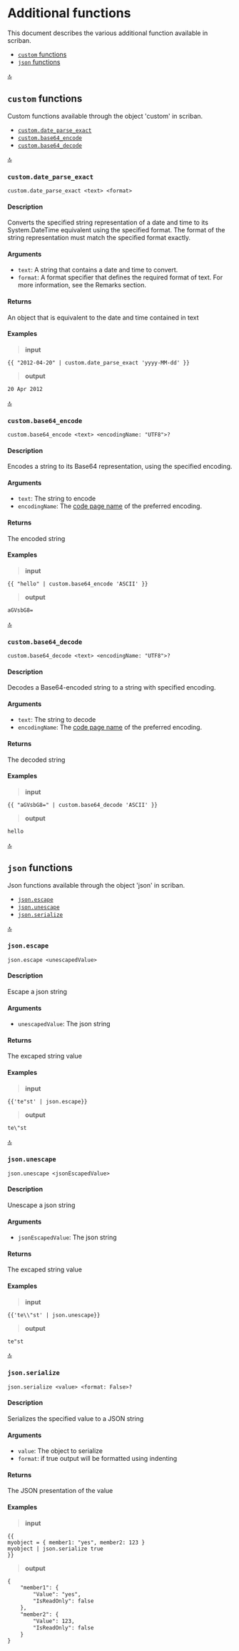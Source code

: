 # Additional functions

This document describes the various additional function available in scriban.

            
- [`custom` functions](#custom-functions)
- [`json` functions](#json-functions)

[:top:](#additional-functions)

## `custom` functions

Custom functions available through the object 'custom' in scriban.

- [`custom.date_parse_exact`](#customdate_parse_exact)
- [`custom.base64_encode`](#custombase64_encode)
- [`custom.base64_decode`](#custombase64_decode)

[:top:](#additional-functions)
### `custom.date_parse_exact`

```
custom.date_parse_exact <text> <format>
```

#### Description

Converts the specified string representation of a date and time to its System.DateTime
equivalent using the specified format.
The format of the string representation must match the specified format exactly.

#### Arguments

- `text`: A string that contains a date and time to convert.
- `format`: A format specifier that defines the required format of text.
            For more information, see the Remarks section.

#### Returns

An object that is equivalent to the date and time contained in text

#### Examples

> **input**
```scriban-html
{{ "2012-04-20" | custom.date_parse_exact 'yyyy-MM-dd' }}
```
> **output**
```html
20 Apr 2012
```

[:top:](#additional-functions)
### `custom.base64_encode`

```
custom.base64_encode <text> <encodingName: "UTF8">?
```

#### Description

Encodes a string to its Base64 representation, using the specified encoding.

#### Arguments

- `text`: The string to encode
- `encodingName`: The [code page name](https://docs.microsoft.com/en-us/dotnet/api/system.text.encodinginfo.getencoding) of the preferred encoding.

#### Returns

The encoded string

#### Examples

> **input**
```scriban-html
{{ "hello" | custom.base64_encode 'ASCII' }}
```
> **output**
```html
aGVsbG8=
```

[:top:](#additional-functions)
### `custom.base64_decode`

```
custom.base64_decode <text> <encodingName: "UTF8">?
```

#### Description

Decodes a Base64-encoded string to a string with specified encoding.

#### Arguments

- `text`: The string to decode
- `encodingName`: The [code page name](https://docs.microsoft.com/en-us/dotnet/api/system.text.encodinginfo.getencoding) of the preferred encoding.

#### Returns

The decoded string

#### Examples

> **input**
```scriban-html
{{ "aGVsbG8=" | custom.base64_decode 'ASCII' }}
```
> **output**
```html
hello
```
[:top:](#additional-functions)

## `json` functions

Json functions available through the object 'json' in scriban.

- [`json.escape`](#jsonescape)
- [`json.unescape`](#jsonunescape)
- [`json.serialize`](#jsonserialize)

[:top:](#additional-functions)
### `json.escape`

```
json.escape <unescapedValue>
```

#### Description

Escape a json string

#### Arguments

- `unescapedValue`: The json string

#### Returns

The excaped string value

#### Examples

> **input**
```scriban-html
{{'te"st' | json.escape}}
```
> **output**
```html
te\"st
```

[:top:](#additional-functions)
### `json.unescape`

```
json.unescape <jsonEscapedValue>
```

#### Description

Unescape a json string

#### Arguments

- `jsonEscapedValue`: The json string

#### Returns

The excaped string value

#### Examples

> **input**
```scriban-html
{{'te\\"st' | json.unescape}}
```
> **output**
```html
te"st
```

[:top:](#additional-functions)
### `json.serialize`

```
json.serialize <value> <format: False>?
```

#### Description

Serializes the specified value to a JSON string

#### Arguments

- `value`: The object to serialize
- `format`: if true output will be formatted using indenting

#### Returns

The JSON presentation of the value

#### Examples

> **input**
```scriban-html
{{
myobject = { member1: "yes", member2: 123 }
myobject | json.serialize true
}}
```
> **output**
```html
{
    "member1": {
        "Value": "yes",
        "IsReadOnly": false
    },
    "member2": {
        "Value": 123,
        "IsReadOnly": false
    }
}
```
